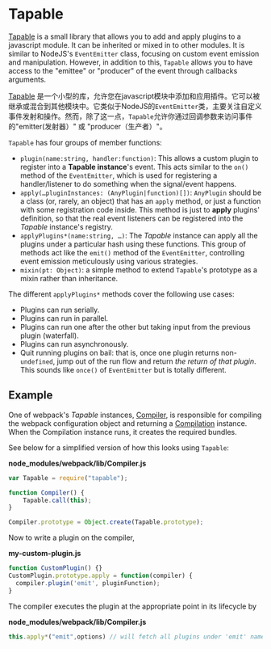 # Tapable

[Tapable](https://github.com/webpack/tapable) is a small library that allows you to add and apply plugins to a javascript module. It can be inherited or mixed in to other modules. It is similar to NodeJS's `EventEmitter` class, focusing on custom event emission and manipulation. However, in addition to this, `Tapable` allows you to have access to the "emittee" or "producer" of the event through callbacks arguments.

[Tapable](#) 是一个小型的库，允许您在javascript模块中添加和应用插件。它可以被继承或混合到其他模块中。它类似于NodeJS的`EventEmitter`类，主要关注自定义事件发射和操作。然而，除了这一点，`Tapable`允许你通过回调参数来访问事件的"emitter\(发射器）" 或 "producer（生产者）"。

`Tapable` has four groups of member functions:

* `plugin(name:string, handler:function)`: This allows a custom plugin to register into a **Tapable instance**'s event. This acts similar to the `on()` method of the `EventEmitter`, which is used for registering a handler/listener to do something when the signal/event happens.
* `apply(…pluginInstances: (AnyPlugin|function)[])`: `AnyPlugin` should be a class \(or, rarely, an object\) that has an `apply` method, or just a function with some registration code inside. This method is just to **apply** plugins' definition, so that the real event listeners can be registered into the _Tapable_ instance's registry.
* `applyPlugins*(name:string, …)`: The _Tapable_ instance can apply all the plugins under a particular hash using these functions. This group of methods act like the `emit()` method of the `EventEmitter`, controlling event emission meticulously using various strategies.
* `mixin(pt: Object)`: a simple method to extend `Tapable`'s prototype as a mixin rather than inheritance.

The different `applyPlugins*` methods cover the following use cases:

* Plugins can run serially.
* Plugins can run in parallel.
* Plugins can run one after the other but taking input from the previous plugin \(waterfall\).
* Plugins can run asynchronously.
* Quit running plugins on bail: that is, once one plugin returns non-`undefined`, jump out of the run flow and return _the return of that plugin_. This sounds like `once()` of `EventEmitter` but is totally different.

## Example

One of webpack's _Tapable_ instances, [Compiler](/api/compiler), is responsible for compiling the webpack configuration object and returning a [Compilation](/api/compilation) instance. When the Compilation instance runs, it creates the required bundles.

See below for a simplified version of how this looks using `Tapable`:

**node\_modules/webpack/lib/Compiler.js**

```js
var Tapable = require("tapable");

function Compiler() {
    Tapable.call(this);
}

Compiler.prototype = Object.create(Tapable.prototype);
```

Now to write a plugin on the compiler,

**my-custom-plugin.js**

```js
function CustomPlugin() {}
CustomPlugin.prototype.apply = function(compiler) {
  compiler.plugin('emit', pluginFunction);
}
```

The compiler executes the plugin at the appropriate point in its lifecycle by

**node\_modules/webpack/lib/Compiler.js**

```js
this.apply*("emit",options) // will fetch all plugins under 'emit' name and run them.
```



